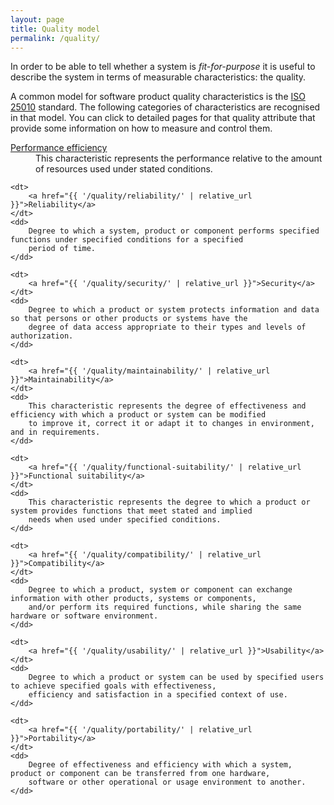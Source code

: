 ```yaml
---
layout: page
title: Quality model
permalink: /quality/
---
```


In order to be able to tell whether a system is _fit-for-purpose_ it is useful to describe the system in terms of
measurable characteristics: the quality.

A common model for software product quality characteristics is the
[ISO 25010](https://iso25000.com/index.php/en/iso-25000-standards/iso-25010) standard. The following categories of
characteristics are recognised in that model. You can click to detailed pages for that quality attribute that provide
some information on how to measure and control them.

<dl>
    <dt>
        <a href="{{ '/quality/performance-efficiency/' | relative_url }}">Performance efficiency</a>
    </dt>
    <dd>
        This characteristic represents the performance relative to the amount of resources used under stated conditions.
    </dd>
    
    <dt>
        <a href="{{ '/quality/reliability/' | relative_url }}">Reliability</a>
    </dt>
    <dd>
        Degree to which a system, product or component performs specified functions under specified conditions for a specified
        period of time.
    </dd>
    
    <dt>
        <a href="{{ '/quality/security/' | relative_url }}">Security</a>
    </dt>
    <dd>
        Degree to which a product or system protects information and data so that persons or other products or systems have the
        degree of data access appropriate to their types and levels of authorization.
    </dd>
    
    <dt>
        <a href="{{ '/quality/maintainability/' | relative_url }}">Maintainability</a>
    </dt>
    <dd>
        This characteristic represents the degree of effectiveness and efficiency with which a product or system can be modified
        to improve it, correct it or adapt it to changes in environment, and in requirements.
    </dd>

    <dt>
        <a href="{{ '/quality/functional-suitability/' | relative_url }}">Functional suitability</a>
    </dt>
    <dd>
        This characteristic represents the degree to which a product or system provides functions that meet stated and implied
        needs when used under specified conditions.
    </dd>

    <dt>
        <a href="{{ '/quality/compatibility/' | relative_url }}">Compatibility</a>
    </dt>
    <dd>
        Degree to which a product, system or component can exchange information with other products, systems or components,
        and/or perform its required functions, while sharing the same hardware or software environment.
    </dd>
    
    <dt>
        <a href="{{ '/quality/usability/' | relative_url }}">Usability</a>
    </dt>
    <dd>
        Degree to which a product or system can be used by specified users to achieve specified goals with effectiveness,
        efficiency and satisfaction in a specified context of use.
    </dd>
    
    <dt>
        <a href="{{ '/quality/portability/' | relative_url }}">Portability</a>
    </dt>
    <dd>
        Degree of effectiveness and efficiency with which a system, product or component can be transferred from one hardware,
        software or other operational or usage environment to another.
    </dd>
</dl>
